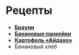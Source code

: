# Рецепты

- [**Брауни**](brownie.md)
- [**Банановые панкейки**](banance_panceic.md)
- [**Картофель «Айдахо»**](Idaho_Potatoes.md)
- Банановый хлеб


